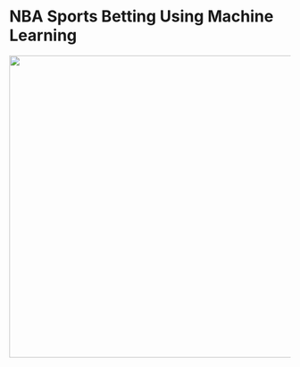 # NBA Sports Betting Using Machine Learning
<img src="https://github.com/kyleskom/NBA-Machine-Learning-Sports-Betting/tree/master/Screenshots/output.png" width="900" height="540" />
